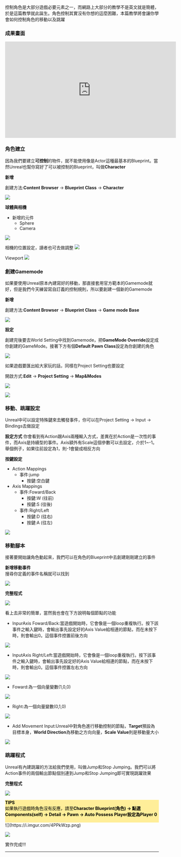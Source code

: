 控制角色是大部分遊戲必要元素之一，而網路上大部分的教學不是英文就是簡體，於是這篇教學就此誕生。角色控制其實沒有你想的這麼困難，本篇教學將會讓你學會如何控制角色的移動以及跳躍

### 成果畫面

<div class="video-container">
<iframe width="560" height="315" src="https://www.youtube.com/embed/iGgeDAb_lY0" frameborder="0" 
	allow="accelerometer; autoplay; encrypted-media; gyroscope; picture-in-picture" allowfullscreen></iframe>
</div>


### 角色建立
因為我們要建立**可控制**的物件，就不能使用像是Actor這種最基本的Blueprint。當然Unreal也幫你寫好了可以被控制的Blueprint，叫做**Character**

<b>新增</b>

創建方法:**Content Browser** -> **Blueprint Class** -> **Character**

![](https://i.imgur.com/UupMgZl.png)


<b>球體與相機</b>
- 新增的元件
    + Sphere
    + Camera
    
![](https://i.imgur.com/xkanZMg.png)

相機的位置設定，讀者也可去做調整
![](https://i.imgur.com/gUAcD8D.png)

Viewport
![](https://i.imgur.com/7jcfUkh.png)



### 創建Gamemode
如果要使用Unreal原本內建寫好的移動，那直接套用官方範本的Gamemode就好，但是我們今天練習寫自訂義的控制規則，所以要創建一個新的Gamemode

<b>新增</b>

創建方法:**Content Browser** -> **Blueprint Class** -> **Game mode Base**

![](https://i.imgur.com/FjxxrC8.png)

<b>設定</b>

創建完後要去World Setting中找到Gamemode，把**GameMode Override**設定成你創建的GameMode。接著下方有個**Default Pawn Class**設定為你創建的角色

![](https://i.imgur.com/ZulQFXK.png)

如果遊戲要匯出給大家玩的話，同樣在Project Setting也要設定

開啟方式:**Edit** -> **Project Setting** -> **Map&Modes**

![](https://i.imgur.com/hNpshpN.png)

![](https://i.imgur.com/Or1JMaL.png)

### 移動、跳躍設定
Unreal中可以設定特殊鍵來去觸發事件，你可以在Project Setting -> Input -> Bindings去做設定

<b>設定方式</b>
你會看到有Action跟Axis兩種輸入方式，差異在於Action是一次性的事件，而Axis是持續型的事件。Axis額外有Scale這個參數可以去設定，介於1~-1。舉個例子，如果往前設定為1，則-1會變成相反方向

<b>按鍵設定</b>
- Action Mappings
    + 事件:jump
        -  按鍵:空白鍵
- Axis Mappings
    + 事件:Foward/Back
        - 按鍵:W (往前)
        - 按鍵:S (往後)
    + 事件:Right/Left
        - 按鍵:D (往右)
        - 按鍵:A (往左)

![](https://i.imgur.com/PoyQOAD.png)

### 移動腳本
接著要開始讓角色動起來，我們可以在角色的Blueprint中去創建剛剛建立的事件

<b>新增移動事件</b><br>
搜尋你定義的事件名稱就可以找到

![](https://i.imgur.com/evIKNal.png)

<b>完整程式</b>

![](https://i.imgur.com/Bw8080B.png)

看上去非常的簡單，當然我也會在下方說明每個節點的功能

- InpurAxis Foward/Back:當遊戲開始時，它會像是一個loop重複執行。按下該事件之輸入鍵時，會輸出事先設定好的Axis Value給相連的節點，而在未按下時，則會輸出0。這個事件控置前後方向

![](https://i.imgur.com/00LJ6Pe.png)

- InputAxis Right/Left:當遊戲開始時，它會像是一個loop重複執行。按下該事件之輸入鍵時，會輸出事先設定好的Axis Value給相連的節點，而在未按下時，則會輸出0。這個事件控置左右方向

![](https://i.imgur.com/47EGlN8.png)

- Foward:為一個向量變數(1,0,0)

![](https://i.imgur.com/Z7AmqWj.png)

- Right:為一個向量變數(0,1,0)

![](https://i.imgur.com/D4CR3k5.png)

- Add Movement Input:Unreal中對角色進行移動控制的節點，**Target**預設為目標本身，**World Direction**為移動之方向向量，**Scale Value**則是移動量大小

![](https://i.imgur.com/DvBeV4t.png)

### 跳躍程式
Unreal有內建跳躍的方法給我們使用，叫做Jump和Stop Jumping。我們可以將Action事件的兩個輸出節點個別連到Jump和Stop Jumping即可實現跳躍效果

<b>完整程式</b>

![](https://i.imgur.com/mQkCRDY.png)

<div style="background-color:#FFEE99;">
<b><font color="black"> TIPS</font></b>
<br>
<font color="black">如果執行遊戲時角色沒有反應，請至<b>Character Blueprint(角色) -> 點選Components(self) -> Detail -> Pawn -> Auto Possess Player設定為Player 0</b><br><br> </font>

</div>
![](https://i.imgur.com/4PPkWzp.png)

![](https://i.imgur.com/ynHleQd.png)

實作完成!!!

---